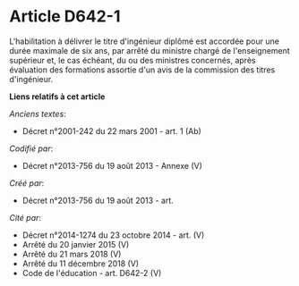 # Article D642-1

L'habilitation à délivrer le titre d'ingénieur diplômé est accordée pour une durée maximale de six ans, par arrêté du
ministre chargé de l'enseignement supérieur et, le cas échéant, du ou des ministres concernés, après évaluation des
formations assortie d'un avis de la commission des titres d'ingénieur.

**Liens relatifs à cet article**

_Anciens textes_:

  - Décret n°2001-242 du 22 mars 2001 - art. 1 (Ab)

_Codifié par_:

  - Décret n°2013-756 du 19 août 2013 -  Annexe (V)

_Créé par_:

  - Décret n°2013-756 du 19 août 2013 - art.

_Cité par_:

  - Décret n°2014-1274 du 23 octobre 2014 - art. (V)
  - Arrêté du 20 janvier 2015 (V)
  - Arrêté du 21 mars 2018 (V)
  - Arrêté du 11 décembre 2018 (V)
  - Code de l'éducation - art. D642-2 (V)
